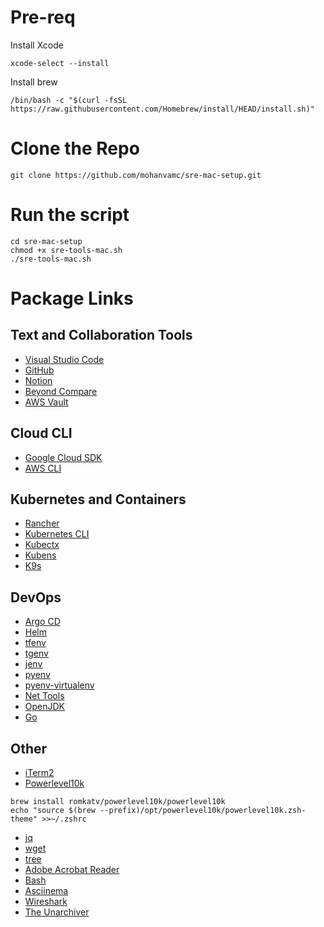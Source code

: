 # Pre-req

Install Xcode

``` xcode-select --install ```

Install brew 

``` /bin/bash -c "$(curl -fsSL https://raw.githubusercontent.com/Homebrew/install/HEAD/install.sh)" ```


# Clone the Repo
 ```
 git clone https://github.com/mohanvamc/sre-mac-setup.git

 ```

# Run the script
```
cd sre-mac-setup
chmod +x sre-tools-mac.sh
./sre-tools-mac.sh

```
# Package Links

## Text and Collaboration Tools
- [Visual Studio Code](https://formulae.brew.sh/cask/visual-studio-code)
- [GitHub](https://formulae.brew.sh/cask/github)
- [Notion](https://formulae.brew.sh/cask/notion)
- [Beyond Compare](https://formulae.brew.sh/cask/beyond-compare)
- [AWS Vault](https://formulae.brew.sh/cask/aws-vault)

## Cloud CLI
- [Google Cloud SDK](https://formulae.brew.sh/cask/google-cloud-sdk)
- [AWS CLI](https://formulae.brew.sh/cask/awscli)

## Kubernetes and Containers
- [Rancher](https://formulae.brew.sh/cask/rancher)
- [Kubernetes CLI](https://formulae.brew.sh/formula/kubernetes-cli)
- [Kubectx](https://formulae.brew.sh/formula/kubectx)
- [Kubens](https://formulae.brew.sh/formula/kubectx)
- [K9s](https://formulae.brew.sh/formula/k9s)

## DevOps
- [Argo CD](https://formulae.brew.sh/formula/argocd)
- [Helm](https://formulae.brew.sh/formula/helm)
- [tfenv](https://formulae.brew.sh/formula/tfenv)
- [tgenv](https://formulae.brew.sh/formula/tgenv)
- [jenv](https://formulae.brew.sh/formula/jenv)
- [pyenv](https://formulae.brew.sh/formula/pyenv)
- [pyenv-virtualenv](https://formulae.brew.sh/formula/pyenv-virtualenv)
- [Net Tools](https://formulae.brew.sh/formula/net-tools)
- [OpenJDK](https://formulae.brew.sh/formula/openjdk)
- [Go](https://formulae.brew.sh/formula/go)

## Other
- [iTerm2](https://formulae.brew.sh/cask/iterm2)
- [Powerlevel10k](https://github.com/romkatv/powerlevel10k)
```
brew install romkatv/powerlevel10k/powerlevel10k
echo "source $(brew --prefix)/opt/powerlevel10k/powerlevel10k.zsh-theme" >>~/.zshrc
```
- [jq](https://formulae.brew.sh/formula/jq)
- [wget](https://formulae.brew.sh/formula/wget)
- [tree](https://formulae.brew.sh/formula/tree)
- [Adobe Acrobat Reader](https://formulae.brew.sh/cask/adobe-acrobat-reader)
- [Bash](https://formulae.brew.sh/formula/bash)
- [Asciinema](https://formulae.brew.sh/cask/asciinema)
- [Wireshark](https://formulae.brew.sh/cask/wireshark)
- [The Unarchiver](https://formulae.brew.sh/cask/the-unarchiver)



